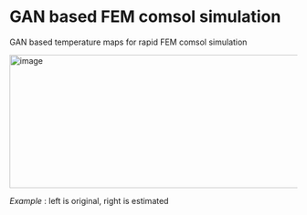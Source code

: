# GAN based FEM comsol simulation


GAN based temperature maps for rapid FEM comsol simulation


<img width="914" height="234" alt="image" src="https://github.com/user-attachments/assets/19ffe837-67dd-49ac-94a9-49a384d53336" />


_Example_ : left is original, right is estimated
